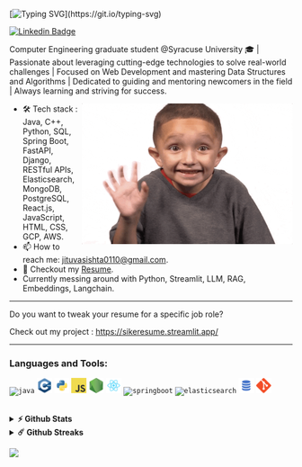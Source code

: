 [![Typing SVG](https://readme-typing-svg.demolab.com?font=Fira+Code&size=25&duration=3500&pause=750&color=87CEEB&center=true&vCenter=true&width=1000&height=100&lines=.+.+.+Hello+there!+👋+.+.+.;.+.+.+I'm+Jitendra+Vasishta+.+.+.;.+.+.+Welcome+to+my+Github+profile!+😁+.+.+.)](https://git.io/typing-svg)

<!--
## Hey 👋, I'm [Jitendra Vasishta!](https://github.com/Jitu0110/)
-->

[![Linkedin Badge](https://img.shields.io/badge/-LinkedIn-0e76a8?style=flat-square&logo=Linkedin&logoColor=white)](https://www.linkedin.com/in/jitendra-vasishta-191759117/)


Computer Engineering graduate student @Syracuse University 🎓 | Passionate about leveraging cutting-edge technologies to solve real-world challenges | Focused on Web Development and mastering Data Structures and Algorithms | Dedicated to guiding and mentoring newcomers in the field | Always learning and striving for success.


<img align="right" height="250" width="375" alt="" src="Hi.gif" />


- 🛠️ Tech stack : Java, C++, Python, SQL, Spring Boot, FastAPI, Django, RESTful APIs, Elasticsearch, MongoDB, PostgreSQL, React.js, JavaScript, HTML, CSS, GCP, AWS.
- 📫 How to reach me: jituvasishta0110@gmail.com.
- 📝 Checkout my [Resume](https://github.com/Jitu0110/Jitu0110/blob/main/resume.pdf).
- Currently messing around with Python, Streamlit, LLM, RAG, Embeddings, Langchain.

*****

Do you want to tweak your resume for a specific job role? 

Check out my project : https://sikeresume.streamlit.app/

*****

### Languages and Tools:

<code><img height="27" src="https://upload.wikimedia.org/wikipedia/en/thumb/3/30/Java_programming_language_logo.svg/1920px-Java_programming_language_logo.svg.png" alt="java"></code>
<code><img height="27" src="https://raw.githubusercontent.com/github/explore/80688e429a7d4ef2fca1e82350fe8e3517d3494d/topics/cpp/cpp.png" alt="cpp"></code>
<code><img height="27" src="https://raw.githubusercontent.com/github/explore/80688e429a7d4ef2fca1e82350fe8e3517d3494d/topics/python/python.png" alt="python"></code>
<code><img height="27" src="https://raw.githubusercontent.com/github/explore/80688e429a7d4ef2fca1e82350fe8e3517d3494d/topics/javascript/javascript.png" alt="javascript"></code>
<code><img height="27" src="https://raw.githubusercontent.com/github/explore/80688e429a7d4ef2fca1e82350fe8e3517d3494d/topics/nodejs/nodejs.png" alt="nodejs"></code>
<code><img height="27" src="https://raw.githubusercontent.com/github/explore/80688e429a7d4ef2fca1e82350fe8e3517d3494d/topics/react/react.png" alt="react"></code>
<code><img height="27" src="https://www.vectorlogo.zone/logos/springio/springio-icon.svg" alt="springboot"></code>
<code><img height="27" src="https://www.vectorlogo.zone/logos/elastic/elastic-icon.svg" alt="elasticsearch"></code>
<code><img height="27" src="https://raw.githubusercontent.com/github/explore/80688e429a7d4ef2fca1e82350fe8e3517d3494d/topics/sql/sql.png" alt="sql"></code>
<code><img height="27" src="https://raw.githubusercontent.com/devicons/devicon/master/icons/git/git-original.svg" alt="git"></code>

<!--
<code><img height="25" src="https://raw.githubusercontent.com/github/explore/80688e429a7d4ef2fca1e82350fe8e3517d3494d/topics/sass/sass.png" alt="sass"></code>
-->

<br />

<details>	
  <summary><b>⚡ Github Stats</b></summary>

  <br />
  <img height="180em" src="https://github-readme-stats.vercel.app/api?username=Jitu0110&show_icons=true&hide_border=true&&count_private=true&include_all_commits=true" />
  <img height="180em" src="https://github-readme-stats.vercel.app/api/top-langs/?username=Jitu0110&exclude_repo=KNN-Image-Classification&show_icons=true&hide_border=true&layout=compact&langs_count=8"/>
</details>

<details>	
  <summary><b>☄️ Github Streaks</b></summary>

  <br />
  <img height="180em" src="https://github-readme-streak-stats.herokuapp.com/?user=Jitu0110&hide_border=true" />
</details>

 ![](https://komarev.com/ghpvc/?username=jitu0110&style=flat-square)


#
